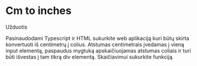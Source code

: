 # Cm to inches
Užduotis

Pasinaudodami Typescript ir HTML sukurkite web aplikaciją kuri būtų skirta konvertuoti iš centimetrų į colius. 
Atstumas centimetrais įvedamas į vieną input elementą, 
paspaudus mygtuką apskaičiuojamas atstumas coliais ir turi būti išvestas į tam tikrą div elementą. 
Skaičiavimui sukurkite funkciją.
